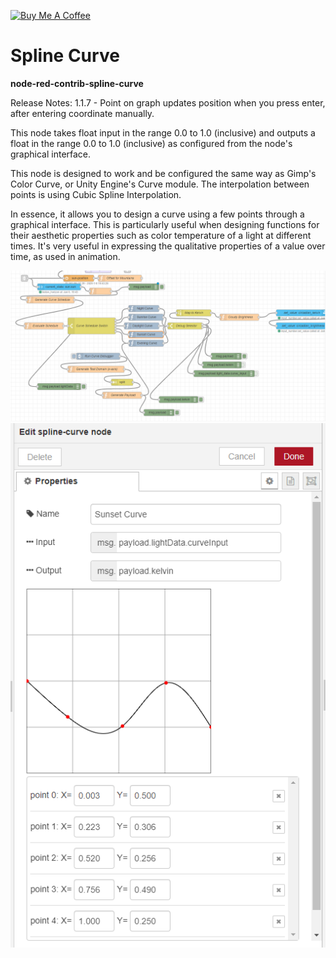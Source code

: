 <a href="https://www.buymeacoffee.com/DXdQf4w" target="_blank"><img src="https://www.buymeacoffee.com/assets/img/custom_images/yellow_img.png" alt="Buy Me A Coffee"></a>

# Spline Curve
**node-red-contrib-spline-curve**

Release Notes:
1.1.7 - Point on graph updates position when you press enter, after entering coordinate manually.

This node takes float input in the range 0.0 to 1.0 (inclusive) and outputs a float in the range 0.0 to 1.0 (inclusive) as configured from the node's graphical interface.

This node is designed to work and be configured the same way as Gimp's Color Curve, or Unity Engine's Curve module.  The interpolation between points is using Cubic Spline Interpolation.

In essence, it allows you to design a curve using a few points through a graphical interface.  This is particularly useful when designing functions for their aesthetic properties such as color temperature of a light at different times. It's very useful in expressing the qualitative properties of a value over time, as used in animation.

![Alt text](https://raw.githubusercontent.com/jcronq/node-red-contrib-spline-curve/master/images/ColorTemperature_practical.PNG)
![Alt text](https://raw.githubusercontent.com/jcronq/node-red-contrib-spline-curve/master/images/sunsetCurve_edit.PNG)
